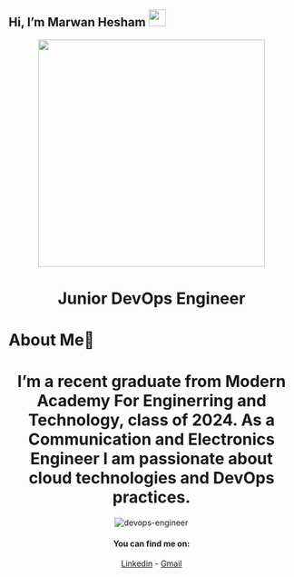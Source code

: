 ## Hi, I’m Marwan Hesham <img src = "https://raw.githubusercontent.com/MartinHeinz/MartinHeinz/master/wave.gif" width = 30px> 

<div align="center">
<img src="https://i.imgur.com/8MupZHY.gif" width="400px" />
<br>

# Junior DevOps Engineer


<h1 align="left"> About Me🚀</h1>

# I’m a recent graduate from Modern Academy For Enginerring and Technology, class of 2024. As a Communication and Electronics Engineer I am passionate about cloud technologies and DevOps practices.


![devops-engineer](https://github.com/user-attachments/assets/2dabb91a-929e-47a9-965d-fc37074d1649)


#### You can find me on:
[Linkedin](https://www.linkedin.com/in/marwan-heshamhanafy?utm_source=share&utm_campaign=share_via&utm_content=profile&utm_medium=ios_app)  - [Gmail](marwanhesham463@gmail.com)

